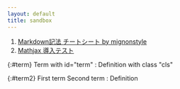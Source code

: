 ```yaml
---
layout: default
title: sandbox
---
```


1. [Markdown記法 チートシート by mignonstyle](markdown-test)
2. [Mathjax 導入テスト](math-test)


{:#term}
Term with id="term"
: Definition with class "cls"

{:#term2} 
First term
Second term
: Definition
